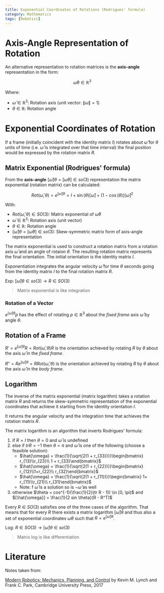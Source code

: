 ```yaml
---
title: Exponential Coordinates of Rotations (Rodrigues' formula)
category: Mathematics
tags: [Robotics]
---
```

# Axis-Angle Representation of Rotation

An alternative representation to rotation matrices is the **axis-angle** representation in the form:

$$
\hat{\omega}\theta \in \mathbb{R}^3
$$

Where:

- $\hat{\omega} \in \mathbb{R}^3$: Rotation axis (unit vector: $\left\|\hat{\omega}\right\| = 1$)
- $\theta \in \mathbb{R}$: Rotation angle

# Exponential Coordinates of Rotation

If a frame (initially coincident with the identity matrix $I$) rotates about $\hat{\omega}$ for $\theta$ units of time (i.e. $\hat{\omega}$ is integrated over that time interval) the final position would be expressed by the rotation matrix $R$.

## Matrix Exponential (Rodrigues' formula)

From the **axis-angle**  $[\hat{\omega}]\theta =[\hat{\omega}\theta] \in so(3)$ representation the matrix exponential (rotation matrix) can be calculated:

$$
Rot(\hat{\omega}, \theta) = e^{[\hat{\omega}]\theta} =I+\sin(\theta)[\hat{\omega}]+(1-\cos(\theta))[\hat{\omega}]^{2}
$$

With:

- $Rot(\hat{\omega}, \theta) \in SO(3)$: Matrix exponential of $\hat{\omega}\theta$
- $\hat{\omega} \in \mathbb{R}^3$: Rotation axis (unit vector)
- $\theta\in \mathbb{R}$: Rotation angle
- $[\hat{\omega}]\theta = [\hat{\omega}\theta] \in so(3)$: Skew-symmetric matrix form of axis-angle representation

The matrix exponential is used to construct a rotation matrix from a rotation axis $\hat{\omega}$ and an angle of rotaion $\theta$. The resulting rotation matrix represents the final orientation. The initial orientation is the identity matrix $I$.

Exponentiation integrates the angular velocity $\hat{\omega}$ for time $\theta$ seconds going from the identity matrix $I$ to the final rotation matrix $R$.

Exp: $[\hat{\omega}]\theta \in so(3) \rightarrow R \in SO(3)$

> Matrix exponential is like integration

### Rotation of a Vector

$e^{[\hat{\omega}]\theta}p$ has the effect of rotating $p \in \mathbb{R}^3$ about the *fixed frame* axis $\hat{\omega}$ by angle $\theta$.

## Rotation of a Frame

$R' = e^{[\hat{\omega}] \theta} R = Rot(\hat{\omega}, \theta) R$ is the orientation achieved by rotating $R$ by $\theta$ about the axis $\hat{\omega}$ in the *fixed frame*.


$R'' = Re^{[\hat{\omega}] \theta} = R Rot(\hat{\omega}, \theta)$ is the orientation achieved by rotating $R$ by $\theta$ about the axis $\hat{\omega}$ in the *body frame*.

## Logarithm

The inverse of the matrix exponential (matrix logarithm) takes a rotation matrix $R$ and returns the skew-symmetric representation of the exponential coordinates that achieve it starting from the identity orientation $I$.

It returns the angular velocity and the integration time that achieves the rotation matrix $R$.

The matrix logarithm is an algorithm that inverts Rodrigues' formula:

1. if $R = I$ then $\theta = 0$ and $\hat{\omega}$ is undefined
2. else if $tr R = -1$ then $\theta = \pi$ and $\hat{\omega}$ is one of the following (choose a feasible solution):
    - $\hat{\omega} = \frac{1}{\sqrt{2(1 + r_{33})}}\begin{bmatrix} r_{13}\\r_{23}\\ 1 + r_{33}\end{bmatrix}$
    - $\hat{\omega} = \frac{1}{\sqrt{2(1 + r_{22})}}\begin{bmatrix} r_{12}\\1+r_{22}\\ r_{32}\end{bmatrix}$
    - $\hat{\omega} = \frac{1}{\sqrt{2(1 + r_{11})}}\begin{bmatrix} 1+ r_{11}\\r_{21}\\ r_{31}\end{bmatrix}$
    - Note: f $\hat{\omega}$ is a solution so is $-\hat{\omega}$ as well
3. otherwise $\theta = cos^{-1}(\frac{1}{2}(tr R - 1)) \in [0, \pi)$ and $[\hat{\omega}] = \frac{1}{2 sin \theta}(R - R^T)$


Every $R \in SO(3)$ satisfies one of the three cases of the algorithm.
That means that for every $R$ there exists a matrix logarithm $[\hat{\omega}]\theta$ and thus also a set of exponential coordinates $\hat{\omega}\theta$ such that $R = e^{[\hat{\omega}]\theta}$.


Log: $R \in SO(3) \rightarrow [\hat{\omega}]\theta \in so(3)$

> Matrix log is like differentiation
 
 # Literature

Notes taken from:

[Modern Robotics: Mechanics, Planning, and Control](http://hades.mech.northwestern.edu/index.php/Modern_Robotics) by Kevin M. Lynch and Frank C. Park, Cambridge University Press, 2017
